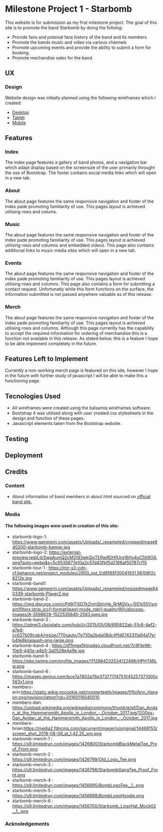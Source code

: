 # Milestone Project 1 - Starbomb
This website is for submission as my first milestone project. 
The goal of this site is to promote the band Starbomb by doing the folloing:
* Provide fans and potenial fans history of the band and its members.
* Promote the bands music and video via various channels
* Promote upcoming events and provide the ability to submit a form for booking.
* Promote mechandise sales for the band.

## UX

### Design
Website design was initially planned using the following wireframes which I created:

* [Desktop](assets/wireframes/desktop-wireframes.pdf)
* [Tablet](assets/wireframes/tablet-wireframes.pdf)
* [Mobile](assets/wireframes/mobile-wireframes.pdf)


## Features

### Index
The index page features a gallery of band photos, and a navigation bar which adapt display based on the screensize of the user primarily throught the use of Bootstrap.
The footer contains social media links which will open in a new tab.

### About
The about page features the same responsive navigation and footer of the index pade promoting familiarity of use.
This pages layout is achieved utilising rows and colums.

### Music
The about page features the same responsive navigation and footer of the index pade promoting familiarity of use.
This pages layout is achieved utilising rows and columns and embedded videos.
This page also contains additional links to music media sites which will open in a new tab.

### Events
The about page features the same responsive navigation and footer of the index pade promoting familiarity of use.
This pages layout is achieved utilising rows and columns.
This page also contains a form for submitting a contact request. Unfortunatly while this form functions on the surface, the information submitted is not passed anywhere valuable as of this release.

### Merch
The about page features the same responsive navigation and footer of the index pade promoting familiarity of use.
This pages layout is achieved utilising rows and columns. Although this page currently has the capability to accept the required information for ordering of merchandise this is a function not available in this release.
As stated below, this is a feature I hope to be able implement completely in the future.

## Features Left to Implement

Currently a non-working merch page is featured on this site, however I hope in the future with further study of javascript I will be able to make this a functioning page.


## Tecnologies Used
* All wireframes were created using the balsamiq wireframes software.
* Bootstrap 4 was utilised along with user created css stylesheets in the design and function of these pages.
* Javascript elements taken from the Bootstrap website.


## Testing

## Deployment

## Credits

### Content
* About information of band members in about.html sourced on [official band site.](https://starbomb.com/about/)

### Media

#### The following images were used in creation of this site:
* starbomb-logo-1: https://www.gamegrin.com/assets/Uploads/_resampled/croppedimage640200-starbomb-banner.jpg
* starbomb-logo-2: https://external-preview.redd.it/SwpAumQ2cM20EbekQjxTERwRDHfUrq16Hx4uC5tt9G8.png?auto=webp&s=5c9535877e10a2c57d43fbf5d2166af50787cf15
* starbomb-tour-1 : https://mir-s3-cdn-cf.behance.net/project_modules/2800_opt_1/d9565f30041931.56108f2c8212e.jpg
* starbomb-band1: https://www.gamegrin.com/assets/Uploads/_resampled/resizedimage640339-starbomb-Player2.jpg
* starbomb-band-2 : https://img.discogs.com/cPd9iTl5D7kZnmSblvHe_RrMQVs=/551x551/smart/filters:strip_icc():format(jpeg):mode_rgb():quality(90)/discogs-images/A-3598628-1522535645-2583.jpeg.jpg
* starbomb-band-3 : https://zdnet3.cbsistatic.com/hub/i/r/2015/05/08/695822ab-51c6-4ef2-a7ed-cc627b09cab4/resize/770xauto/7e730a2bda08dc4ffd6742311a94a17e/b4lle8kiiaiauph-png-large.png
* starbomb-band-4 : https://d11mgq5hlnsdgo.cloudfront.net/7c9f3e96-10e9-440a-a4b3-3a0528e4a1fe.jpg
* starbomb-band-5 : https://pbs.twimg.com/profile_images/1112884232534122496/HPHT4RLw.png
* starbomb-band-6 : https://images.genius.com/bce7a7802a76e3737717475104525737.1000x563x1.png
* members-arin:https://static.wikia.nocookie.net/roosterteeth/images/f/fb/Arin_Hanson.png/revision/latest?cb=20160116040010
* members-dan: https://upload.wikimedia.org/wikipedia/commons/thumb/e/ef/Dan_Avidan_at_the_Hammersmith_Apollo_in_London_-_October_2017.jpg/1200px-Dan_Avidan_at_the_Hammersmith_Apollo_in_London_-_October_2017.jpg
* members-brian:https://media2.fdncms.com/sacurrent/imager/u/original/14468153/screen_shot_2018-08-09_at_1.42.25_pm.png
* starbomb-merch-1 : https://s9.limitedrun.com/images/1426800/StarbombBlackMetalTee_Proof_Front.png
* starbomb-merch-2 : https://s9.limitedrun.com/images/1426799/Old_Logo_Tee.png
* starbomb-merch-3 : https://s9.limitedrun.com/images/1426798/StarbombGangTee_Proof_Front.png
* starbomb-merch-4 : https://s9.limitedrun.com/images/1456695/BombLogoTee__1_.png
* starbomb-merch-5 : https://s9.limitedrun.com/images/1456698/BombLogoHoodie.png
* starbomb-merch-6 : https://s9.limitedrun.com/images/1456700/Starbomb_LogoHat_Mock02__1_.png

### Acknoledgements

